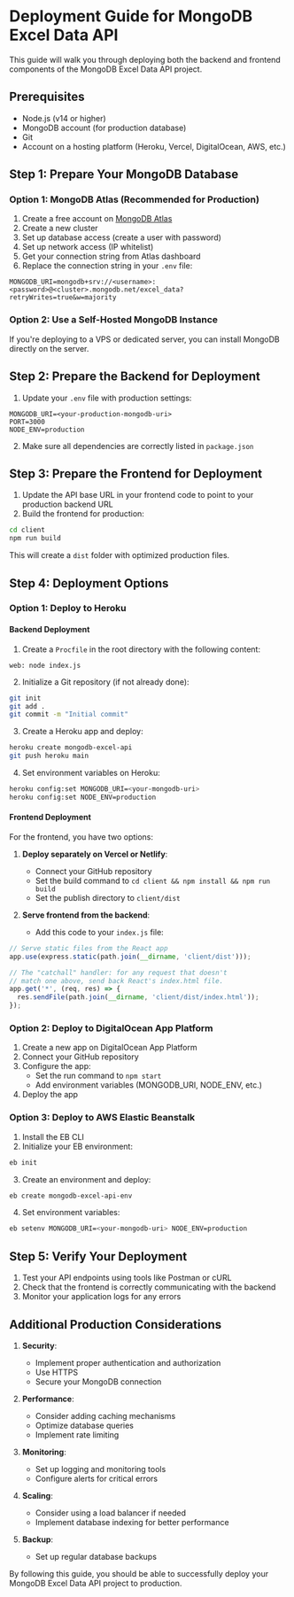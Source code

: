 # Deployment Guide for MongoDB Excel Data API

This guide will walk you through deploying both the backend and frontend components of the MongoDB Excel Data API project.

## Prerequisites

- Node.js (v14 or higher)
- MongoDB account (for production database)
- Git
- Account on a hosting platform (Heroku, Vercel, DigitalOcean, AWS, etc.)

## Step 1: Prepare Your MongoDB Database

### Option 1: MongoDB Atlas (Recommended for Production)

1. Create a free account on [MongoDB Atlas](https://www.mongodb.com/cloud/atlas)
2. Create a new cluster
3. Set up database access (create a user with password)
4. Set up network access (IP whitelist)
5. Get your connection string from Atlas dashboard
6. Replace the connection string in your `.env` file:

```
MONGODB_URI=mongodb+srv://<username>:<password>@<cluster>.mongodb.net/excel_data?retryWrites=true&w=majority
```

### Option 2: Use a Self-Hosted MongoDB Instance

If you're deploying to a VPS or dedicated server, you can install MongoDB directly on the server.

## Step 2: Prepare the Backend for Deployment

1. Update your `.env` file with production settings:

```
MONGODB_URI=<your-production-mongodb-uri>
PORT=3000
NODE_ENV=production
```

2. Make sure all dependencies are correctly listed in `package.json`

## Step 3: Prepare the Frontend for Deployment

1. Update the API base URL in your frontend code to point to your production backend URL
2. Build the frontend for production:

```bash
cd client
npm run build
```

This will create a `dist` folder with optimized production files.

## Step 4: Deployment Options

### Option 1: Deploy to Heroku

#### Backend Deployment

1. Create a `Procfile` in the root directory with the following content:

```
web: node index.js
```

2. Initialize a Git repository (if not already done):

```bash
git init
git add .
git commit -m "Initial commit"
```

3. Create a Heroku app and deploy:

```bash
heroku create mongodb-excel-api
git push heroku main
```

4. Set environment variables on Heroku:

```bash
heroku config:set MONGODB_URI=<your-mongodb-uri>
heroku config:set NODE_ENV=production
```

#### Frontend Deployment

For the frontend, you have two options:

1. **Deploy separately on Vercel or Netlify**:
   - Connect your GitHub repository
   - Set the build command to `cd client && npm install && npm run build`
   - Set the publish directory to `client/dist`

2. **Serve frontend from the backend**:
   - Add this code to your `index.js` file:

```javascript
// Serve static files from the React app
app.use(express.static(path.join(__dirname, 'client/dist')));

// The "catchall" handler: for any request that doesn't
// match one above, send back React's index.html file.
app.get('*', (req, res) => {
  res.sendFile(path.join(__dirname, 'client/dist/index.html'));
});
```

### Option 2: Deploy to DigitalOcean App Platform

1. Create a new app on DigitalOcean App Platform
2. Connect your GitHub repository
3. Configure the app:
   - Set the run command to `npm start`
   - Add environment variables (MONGODB_URI, NODE_ENV, etc.)
4. Deploy the app

### Option 3: Deploy to AWS Elastic Beanstalk

1. Install the EB CLI
2. Initialize your EB environment:

```bash
eb init
```

3. Create an environment and deploy:

```bash
eb create mongodb-excel-api-env
```

4. Set environment variables:

```bash
eb setenv MONGODB_URI=<your-mongodb-uri> NODE_ENV=production
```

## Step 5: Verify Your Deployment

1. Test your API endpoints using tools like Postman or cURL
2. Check that the frontend is correctly communicating with the backend
3. Monitor your application logs for any errors

## Additional Production Considerations

1. **Security**:
   - Implement proper authentication and authorization
   - Use HTTPS
   - Secure your MongoDB connection

2. **Performance**:
   - Consider adding caching mechanisms
   - Optimize database queries
   - Implement rate limiting

3. **Monitoring**:
   - Set up logging and monitoring tools
   - Configure alerts for critical errors

4. **Scaling**:
   - Consider using a load balancer if needed
   - Implement database indexing for better performance

5. **Backup**:
   - Set up regular database backups

By following this guide, you should be able to successfully deploy your MongoDB Excel Data API project to production.